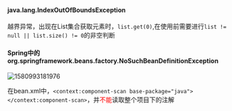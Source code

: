 ####  java.lang.IndexOutOfBoundsException

越界异常，出现在List集合获取元素时，`list.get(0)`,在使用前需要进行`list != null || list.size() != 0`的非空判断

#### Spring中的org.springframework.beans.factory.NoSuchBeanDefinitionException

![1580993181976](E:\Java\new_Java_Study\daily_notes\pictures\Spring\Spring创建工程的目录结构注意事项.png)

在bean.xml中，`<context:component-scan base-package="java"></context:component-scan>`，并<font color=ff0000>不能</font>读取整个项目下的注解
